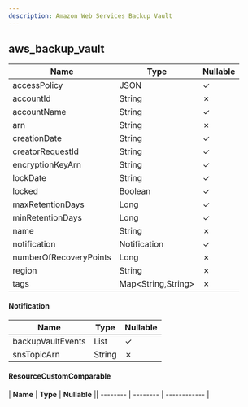 ```yaml
---
description: Amazon Web Services Backup Vault
---
```

aws_backup_vault
----------------

| **Name**               | **Type**           | **Nullable** |
| ---------------------- | ------------------ | ------------ |
| accessPolicy           | JSON               | &check;      |
| accountId              | String             | &cross;      |
| accountName            | String             | &check;      |
| arn                    | String             | &cross;      |
| creationDate           | String             | &check;      |
| creatorRequestId       | String             | &check;      |
| encryptionKeyArn       | String             | &check;      |
| lockDate               | String             | &check;      |
| locked                 | Boolean            | &check;      |
| maxRetentionDays       | Long               | &check;      |
| minRetentionDays       | Long               | &check;      |
| name                   | String             | &cross;      |
| notification           | Notification       | &check;      |
| numberOfRecoveryPoints | Long               | &cross;      |
| region                 | String             | &cross;      |
| tags                   | Map<String,String> | &cross;      |

#### Notification
| **Name**          | **Type**     | **Nullable** |
| ----------------- | ------------ | ------------ |
| backupVaultEvents | List<String> | &check;      |
| snsTopicArn       | String       | &cross;      |

#### ResourceCustomComparable
| **Name** | **Type** | **Nullable** || -------- | -------- | ------------ |

